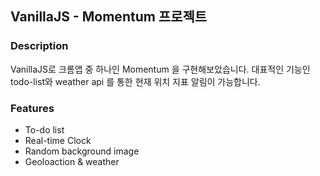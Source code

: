 ## VanillaJS - Momentum 프로젝트

### Description
VanillaJS로 크롬앱 중 하나인 Momentum 을 구현해보았습니다. 대표적인 기능인 todo-list와 weather api 를 통한 현재 위치 지표 알림이 가능합니다.

### Features 
* To-do list
* Real-time Clock
* Random background image
* Geoloaction & weather

